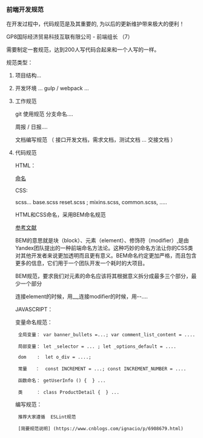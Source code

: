 ### 前端开发规范

在开发过程中，代码规范是及其重要的, 为以后的更新维护带来极大的便利！

GP8国际经济贸易科技互联有限公司 - 前端组长 （7）

需要制定一套规范，达到200人写代码合起来和一个人写的一样。

规范类型：

1. 项目结构... 

2. 开发环境 ... gulp / webpack ... 

3. 工作规范

    git 使用规范  分支命名....

    周报 / 日报....

    文档编写规范 （ 接口开发文档，需求文档，测试文档 ... 交接文档 ） 

4. 代码规范

    HTML：

    [命名](https://wenku.baidu.com/view/57fd7af4f12d2af90242e6fb.html)

    CSS:

    scss...  base.scss reset.scss ; mixins.scss, common.scss, .....


    HTML和CSS命名，采用BEM命名规范

    [参考文献](https://wenku.baidu.com/view/57fd7af4f12d2af90242e6fb.html)

    BEM的意思就是块（block）、元素（element）、修饰符（modifier）,是由Yandex团队提出的一种前端命名方法论。这种巧妙的命名方法让你的CSS类对其他开发者来说更加透明而且更有意义。BEM命名约定更加严格，而且包含更多的信息，它们用于一个团队开发一个耗时的大项目。

    BEM规范，要求我们对元素的命名应该将其根据意义拆分成最多三个部分，最少一个部分

    连接element的时候，用__,连接modifier的时候，用--....

    



    JAVASCRIPT： 

    变量命名规范：

        全局变量： var banner_bullets =...; var comment_list_content = ....

        局部变量： let _selector = ... ; let _options_default = ....

        dom    :  let o_div = ....;

        常量   ：  const INCREMENT = ...; const INCREMENT_NUMBER = ....

        函数命名： getUserInfo () {  } ...

        类     ： class ProductDetail {  } ...

    编写规范：

        推荐大家遵循  ESLint规范  

        [简要规范说明] (https://www.cnblogs.com/ignacio/p/6908679.html)